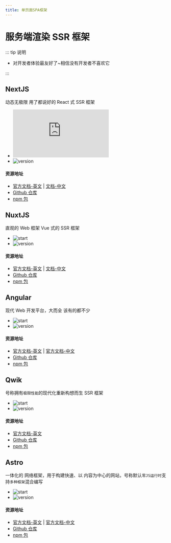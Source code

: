 ```yaml
---
title: 单页面SPA框架
---
```


# 服务端渲染 SSR 框架

::: tip 说明

-   对开发者体验最友好了~相信没有开发者不喜欢它

:::

## NextJS

动态无极限 用了都说好的 React 式 SSR 框架

-   ![start](https://img.shields.io/github/stars/vercel/next.js?style=social)
-   ![version](https://img.shields.io/npm/v/next?label=npm%40latest)

#### 资源地址

-   [官方文档-英文](https://nextjs.org) | [文档-中文](https://www.nextjs.cn)
-   [Github 仓库](https://github.com/vercel/next.js)
-   [npm 包](https://www.npmjs.com/package/next)

## NuxtJS

直观的 Web 框架 Vue 式的 SSR 框架

-   ![start](https://img.shields.io/github/stars/nuxt/framework?style=social)
-   ![version](https://img.shields.io/npm/v/nuxt?label=npm%40latest)

#### 资源地址

-   [官方文档-英文](https://nuxt.com) | [文档-中文](https://www.nuxtjs.org.cn/)
-   [Github 仓库](https://github.com/nuxt/framework)
-   [npm 包](https://www.npmjs.com/package/next)

## Angular

现代 Web 开发平台，大而全 该有的都不少

-   ![start](https://img.shields.io/github/stars/angular/angular?style=social)
-   ![version](https://img.shields.io/npm/v/@angular/core?label=npm%40latest)

#### 资源地址

-   [官方文档-英文](https://angular.io/guide/universal) | [官方文档-中文](https://angular.cn/guide/universal)
-   [Github 仓库](https://github.com/angular/angular)
-   [npm 包](https://www.npmjs.com/package/@angular/core)

## Qwik

号称拥有`极限性能`的现代化重新构想而生 SSR 框架

-   ![start](https://img.shields.io/github/stars/BuilderIO/qwik?style=social)
-   ![version](https://img.shields.io/npm/v/@builder.io/qwik?label=npm%40latest)

#### 资源地址

-   [官方文档-英文](https://qwik.builder.io)
-   [Github 仓库](https://github.com/BuilderIO/qwik)
-   [npm 包](https://www.npmjs.com/package/@builder.io/qwik)

## Astro

一体化的 网络框架，用于构建快速、以 内容为中心的网站，号称默认`零JS运行时`支持`多种框架`混合编写

-   ![start](https://img.shields.io/github/stars/withastro/astro?style=social)
-   ![version](https://img.shields.io/npm/v/astro?label=npm%40latest)

#### 资源地址

-   [官方文档-英文](https://astro.build) | [官方文档-中文](https://docs.astro.build/zh-cn/getting-started/)
-   [Github 仓库](https://github.com/withastro/astro)
-   [npm 包](https://www.npmjs.com/package/astro)
